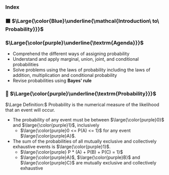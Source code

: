 ### Index

### ⬛ $\Large{\color{Blue}\underline{\mathcal{Introduction\ to\ Probability}}}$
### $\Large{\color{purple}\underline{\textrm{Agenda}}}$
* Comprehend the different ways of assigning probability
* Understand and apply marginal, union, joint, and conditional probabilities
* Solve problems using the laws of probability including the laws of addition, multiplication and conditional probability
* Revise probabilities using **Bayes' rule**

### 🔲 $\Large{\color{purple}\underline{\textrm{Probability}}}$
$\Large Definition:$ Probability is the numerical measure of the likelihood that an event will occur.
* The probability of any event must be between $\large{\color{purple}0}$ and $\large{\color{purple}1}$, inclusively
   * $\large{\color{purple}0 <= P(A) <= 1}$ for any event $\large{\color{purple}A}$.
* The sum of the probabilities of all mutually exclusive and collectively exhaustive events is $\large{\color{purple}1}$.
   * $\large{\color{purple} P * (A) + P(B) + P(C) = 1}$
   * $\large{\color{purple}A}$, $\large{\color{purple}B}$ and $\large{\color{purple}C}$ are mutually exclusive and collectively exhaustive
